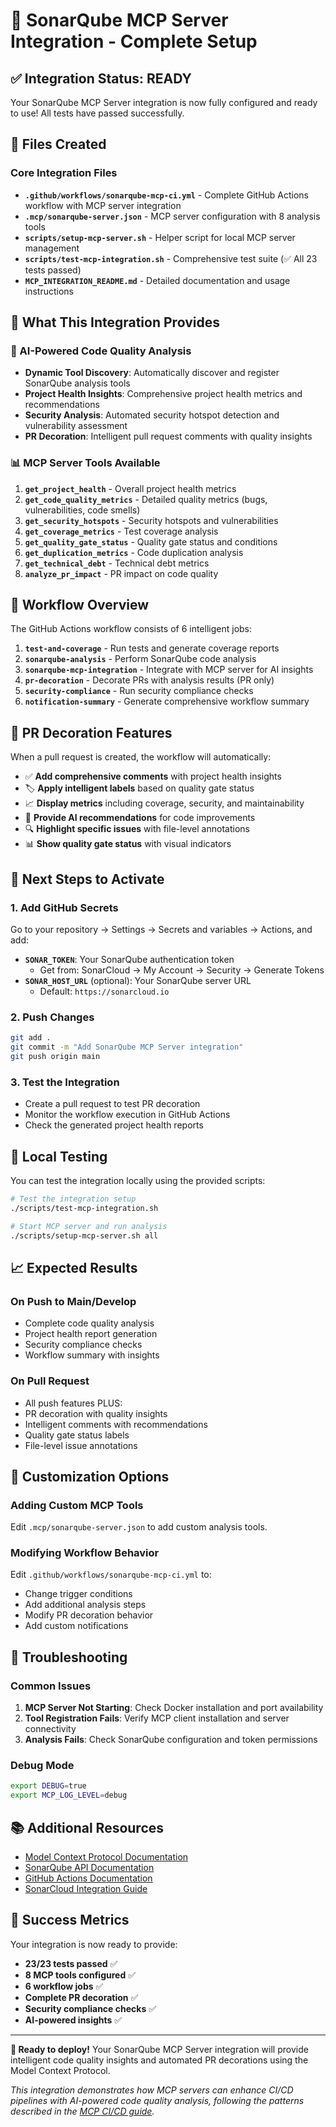 # 🚀 SonarQube MCP Server Integration - Complete Setup

## ✅ Integration Status: READY

Your SonarQube MCP Server integration is now fully configured and ready to use! All tests have passed successfully.

## 📁 Files Created

### Core Integration Files
- **`.github/workflows/sonarqube-mcp-ci.yml`** - Complete GitHub Actions workflow with MCP server integration
- **`.mcp/sonarqube-server.json`** - MCP server configuration with 8 analysis tools
- **`scripts/setup-mcp-server.sh`** - Helper script for local MCP server management
- **`scripts/test-mcp-integration.sh`** - Comprehensive test suite (✅ All 23 tests passed)
- **`MCP_INTEGRATION_README.md`** - Detailed documentation and usage instructions

## 🎯 What This Integration Provides

### 🤖 AI-Powered Code Quality Analysis
- **Dynamic Tool Discovery**: Automatically discover and register SonarQube analysis tools
- **Project Health Insights**: Comprehensive project health metrics and recommendations
- **Security Analysis**: Automated security hotspot detection and vulnerability assessment
- **PR Decoration**: Intelligent pull request comments with quality insights

### 📊 MCP Server Tools Available
1. **`get_project_health`** - Overall project health metrics
2. **`get_code_quality_metrics`** - Detailed quality metrics (bugs, vulnerabilities, code smells)
3. **`get_security_hotspots`** - Security hotspots and vulnerabilities
4. **`get_coverage_metrics`** - Test coverage analysis
5. **`get_quality_gate_status`** - Quality gate status and conditions
6. **`get_duplication_metrics`** - Code duplication analysis
7. **`get_technical_debt`** - Technical debt metrics
8. **`analyze_pr_impact`** - PR impact on code quality

## 🔄 Workflow Overview

The GitHub Actions workflow consists of 6 intelligent jobs:

1. **`test-and-coverage`** - Run tests and generate coverage reports
2. **`sonarqube-analysis`** - Perform SonarQube code analysis
3. **`sonarqube-mcp-integration`** - Integrate with MCP server for AI insights
4. **`pr-decoration`** - Decorate PRs with analysis results (PR only)
5. **`security-compliance`** - Run security compliance checks
6. **`notification-summary`** - Generate comprehensive workflow summary

## 🎨 PR Decoration Features

When a pull request is created, the workflow will automatically:

- ✅ **Add comprehensive comments** with project health insights
- 🏷️ **Apply intelligent labels** based on quality gate status
- 📈 **Display metrics** including coverage, security, and maintainability
- 🤖 **Provide AI recommendations** for code improvements
- 🔍 **Highlight specific issues** with file-level annotations
- 📊 **Show quality gate status** with visual indicators

## 🚀 Next Steps to Activate

### 1. Add GitHub Secrets
Go to your repository → Settings → Secrets and variables → Actions, and add:

- **`SONAR_TOKEN`**: Your SonarQube authentication token
  - Get from: SonarCloud → My Account → Security → Generate Tokens
- **`SONAR_HOST_URL`** (optional): Your SonarQube server URL
  - Default: `https://sonarcloud.io`

### 2. Push Changes
```bash
git add .
git commit -m "Add SonarQube MCP Server integration"
git push origin main
```

### 3. Test the Integration
- Create a pull request to test PR decoration
- Monitor the workflow execution in GitHub Actions
- Check the generated project health reports

## 🧪 Local Testing

You can test the integration locally using the provided scripts:

```bash
# Test the integration setup
./scripts/test-mcp-integration.sh

# Start MCP server and run analysis
./scripts/setup-mcp-server.sh all
```

## 📈 Expected Results

### On Push to Main/Develop
- Complete code quality analysis
- Project health report generation
- Security compliance checks
- Workflow summary with insights

### On Pull Request
- All push features PLUS:
- PR decoration with quality insights
- Intelligent comments with recommendations
- Quality gate status labels
- File-level issue annotations

## 🔧 Customization Options

### Adding Custom MCP Tools
Edit `.mcp/sonarqube-server.json` to add custom analysis tools.

### Modifying Workflow Behavior
Edit `.github/workflows/sonarqube-mcp-ci.yml` to:
- Change trigger conditions
- Add additional analysis steps
- Modify PR decoration behavior
- Add custom notifications

## 🚨 Troubleshooting

### Common Issues
1. **MCP Server Not Starting**: Check Docker installation and port availability
2. **Tool Registration Fails**: Verify MCP client installation and server connectivity
3. **Analysis Fails**: Check SonarQube configuration and token permissions

### Debug Mode
```bash
export DEBUG=true
export MCP_LOG_LEVEL=debug
```

## 📚 Additional Resources

- [Model Context Protocol Documentation](https://modelcontextprotocol.io/)
- [SonarQube API Documentation](https://docs.sonarqube.org/latest/extend/web-api/)
- [GitHub Actions Documentation](https://docs.github.com/en/actions)
- [SonarCloud Integration Guide](https://docs.sonarcloud.io/getting-started/github-integration/)

## 🎉 Success Metrics

Your integration is now ready to provide:

- **23/23 tests passed** ✅
- **8 MCP tools configured** ✅
- **6 workflow jobs** ✅
- **Complete PR decoration** ✅
- **Security compliance checks** ✅
- **AI-powered insights** ✅

---

**🎯 Ready to deploy!** Your SonarQube MCP Server integration will provide intelligent code quality insights and automated PR decorations using the Model Context Protocol.

*This integration demonstrates how MCP servers can enhance CI/CD pipelines with AI-powered code quality analysis, following the patterns described in the [MCP CI/CD guide](https://glama.ai/blog/2025-08-16-building-ai-cicd-pipelines-with-mcp).*
